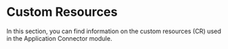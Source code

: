 # Custom Resources

In this section, you can find information on the custom resources (CR) used in the Application Connector module.